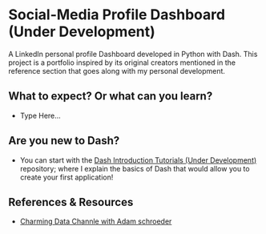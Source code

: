 # Social-Media Profile Dashboard (Under Development)
A LinkedIn personal profile Dashboard developed in Python with Dash. This project is a portfolio inspired by its original creators mentioned in the reference section that goes along with my personal development. 

## What to expect? Or what can you learn?
- Type Here...

## Are you new to Dash? 
- You can start with the [Dash Introduction Tutorials (Under Development)](https://github.com/Wafaa-AbuRub/Dash-Introduction-Tutorials) repository; where I explain the basics of Dash that would allow you to create your first application! 



## References & Resources
- [Charming Data Channle with Adam schroeder](https://www.youtube.com/watch?v=b-tawVKOJkY)
